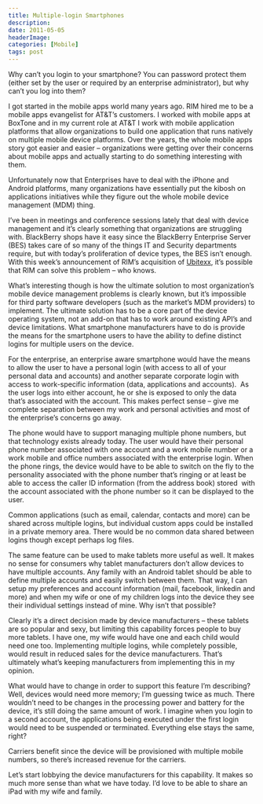 ```yaml
---
title: Multiple-login Smartphones
description: 
date: 2011-05-05
headerImage: 
categories: [Mobile]
tags: post
---
```


Why can’t you login to your smartphone? You can password protect them (either set by the user or required by an enterprise administrator), but why can’t you log into them?

I got started in the mobile apps world many years ago. RIM hired me to be a mobile apps evangelist for AT&T’s customers. I worked with mobile apps at BoxTone and in my current role at AT&T I work with mobile application platforms that allow organizations to build one application that runs natively on multiple mobile device platforms. Over the years, the whole mobile apps story got easier and easier – organizations were getting over their concerns about mobile apps and actually starting to do something interesting with them.

Unfortunately now that Enterprises have to deal with the iPhone and Android platforms, many organizations have essentially put the kibosh on applications initiatives while they figure out the whole mobile device management (MDM) thing.

I’ve been in meetings and conference sessions lately that deal with device management and it’s clearly something that organizations are struggling with. BlackBerry shops have it easy since the BlackBerry Enterprise Server (BES) takes care of so many of the things IT and Security departments require, but with today’s proliferation of device types, the BES isn’t enough. With this week’s announcement of RIM’s acquisition of [Ubitexx](https://www.ubitexx.com), it’s possible that RIM can solve this problem – who knows.

What’s interesting though is how the ultimate solution to most organization’s mobile device management problems is clearly known, but it’s impossible for third party software developers (such as the market’s MDM providers) to implement. The ultimate solution has to be a core part of the device operating system, not an add-on that has to work around existing API’s and device limitations. What smartphone manufacturers have to do is provide the means for the smartphone users to have the ability to define distinct logins for multiple users on the device.

For the enterprise, an enterprise aware smartphone would have the means to allow the user to have a personal login (with access to all of your personal data and accounts) and another separate corporate login with access to work-specific information (data, applications and accounts).  As the user logs into either account, he or she is exposed to only the data that’s associated with the account. This makes perfect sense – give me complete separation between my work and personal activities and most of the enterprise’s concerns go away.

The phone would have to support managing multiple phone numbers, but that technology exists already today. The user would have their personal phone number associated with one account and a work mobile number or a work mobile and office numbers associated with the enterprise login. When the phone rings, the device would have to be able to switch on the fly to the personality associated with the phone number that’s ringing or at least be able to access the caller ID information (from the address book) stored  with the account associated with the phone number so it can be displayed to the user.

Common applications (such as email, calendar, contacts and more) can be shared across multiple logins, but individual custom apps could be installed in a private memory area. There would be no common data shared between logins though except perhaps log files.

The same feature can be used to make tablets more useful as well. It makes no sense for consumers why tablet manufacturers don’t allow devices to have multiple accounts. Any family with an Android tablet should be able to define multiple accounts and easily switch between them. That way, I can setup my preferences and account information (mail, facebook, linkedin and more) and when my wife or one of my children logs into the device they see their individual settings instead of mine. Why isn’t that possible?

Clearly it’s a direct decision made by device manufacturers – these tablets are so popular and sexy, but limiting this capability forces people to buy more tablets. I have one, my wife would have one and each child would need one too. Implementing multiple logins, while completely possible, would result in reduced sales for the device manufacturers. That’s ultimately what’s keeping manufacturers from implementing this in my opinion.

What would have to change in order to support this feature I’m describing? Well, devices would need more memory; I’m guessing twice as much. There wouldn’t need to be changes in the processing power and battery for the device, it’s still doing the same amount of work. I imagine when you login to a second account, the applications being executed under the first login would need to be suspended or terminated. Everything else stays the same, right?

Carriers benefit since the device will be provisioned with multiple mobile numbers, so there’s increased revenue for the carriers.

Let’s start lobbying the device manufacturers for this capability. It makes so much more sense than what we have today. I’d love to be able to share an iPad with my wife and family.